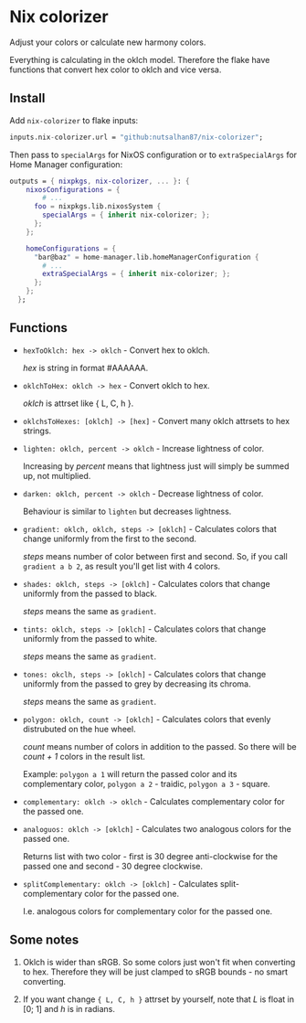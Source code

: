 # Nix colorizer

Adjust your colors or calculate new harmony colors.

Everything is calculating in the oklch model. Therefore the flake have functions that convert hex color to oklch and vice versa.

## Install
Add `nix-colorizer` to flake inputs:
```nix
inputs.nix-colorizer.url = "github:nutsalhan87/nix-colorizer";
```

Then pass to `specialArgs` for NixOS configuration or to `extraSpecialArgs` for Home Manager configuration:
```nix
outputs = { nixpkgs, nix-colorizer, ... }: {
    nixosConfigurations = {
        # ...
      foo = nixpkgs.lib.nixosSystem {
        specialArgs = { inherit nix-colorizer; };
      };
    };

    homeConfigurations = {
      "bar@baz" = home-manager.lib.homeManagerConfiguration {
        # ...
        extraSpecialArgs = { inherit nix-colorizer; };
      };
    };
  };
```

## Functions

* `hexToOklch: hex -> oklch` - Convert hex to oklch.
  
  _hex_ is string in format #AAAAAA.

* `oklchToHex: oklch -> hex` - Convert oklch to hex.
  
  _oklch_ is attrset like { L, C, h }.

* `oklchsToHexes: [oklch] -> [hex]` - Convert many oklch attrsets to hex strings.

* `lighten: oklch, percent -> oklch` - Increase lightness of color.
  
  Increasing by _percent_ means that lightness just will simply be summed up, not multiplied.

* `darken: oklch, percent -> oklch` - Decrease lightness of color.

  Behaviour is similar to `lighten` but decreases lightness.

* `gradient: oklch, oklch, steps -> [oklch]` - Calculates colors that change uniformly from the first to the second.

  _steps_ means number of color between first and second. So, if you call `gradient a b 2`, as result you'll get list with 4 colors.

* `shades: oklch, steps -> [oklch]` - Calculates colors that change uniformly from the passed to black.

  _steps_ means the same as `gradient`.

* `tints: oklch, steps -> [oklch]` - Calculates colors that change uniformly from the passed to white.

  _steps_ means the same as `gradient`.

* `tones: okclh, steps -> [oklch]` - Calculates colors that change uniformly from the passed to grey by decreasing its chroma.

  _steps_ means the same as `gradient`.

* `polygon: oklch, count -> [oklch]` - Calculates colors that evenly distrubuted on the hue wheel.

  _count_ means number of colors in addition to the passed. So there will be _count + 1_ colors in the result list.

  Example: `polygon a 1` will return the passed color and its complementary color, `polygon a 2` - traidic, `polygon a 3` - square.

* `complementary: oklch -> oklch` - Calculates complementary color for the passed one.

* `analoguos: oklch -> [oklch]` - Calculates two analogous colors for the passed one.

  Returns list with two color - first is 30 degree anti-clockwise for the passed one and second - 30 degree clockwise.

* `splitComplementary: oklch -> [oklch]` - Calculates split-complementary color for the passed one.

  I.e. analogous colors for complementary color for the passed one.

## Some notes

1. Oklch is wider than sRGB. So some colors just won't fit when converting to hex. Therefore they will be just clamped to sRGB bounds - no smart converting.

2. If you want change `{ L, C, h }` attrset by yourself, note that _L_ is float in [0; 1] and _h_ is in radians.
